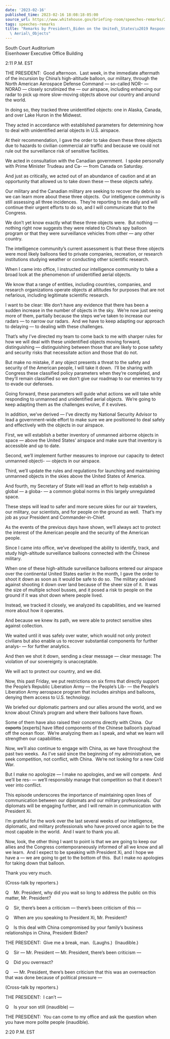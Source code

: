 ```yaml
---
date: '2023-02-16'
published_time: 2023-02-16 18:08:18-05:00
source_url: https://www.whitehouse.gov/briefing-room/speeches-remarks/2023/02/16/remarks-by-president-biden-on-the-united-states-response-to-recent-aerial-objects/
tags: speeches-remarks
title: "Remarks by President\_Biden on the United\_States\u2019 Response to Recent\
  \ Aerial\_Objects"
---
```

 
South Court Auditorium  
Eisenhower Executive Office Building

2:11 P.M. EST

THE PRESIDENT:  Good afternoon.  Last week, in the immediate aftermath
of the incursion by China’s high-altitude balloon, our military, through
the North American Aerospace Defense Command — so-called NOR- — NORAD —
closely scrutinized the — our airspace, including enhancing our radar to
pick up more slow-moving objects above our country and around the
world.  
  
In doing so, they tracked three unidentified objects: one in Alaska,
Canada, and over Lake Huron in the Midwest.  
  
They acted in accordance with established parameters for determining how
to deal with unidentified aerial objects in U.S. airspace.  
  
At their recommendation, I gave the order to take down these three
objects due to hazards to civilian commercial air traffic and because we
could not rule out the surveillance risk of sensitive facilities.  
  
We acted in consultation with the Canadian government.  I spoke
personally with Prime Minister Trudeau and Ca- — from Canada on
Saturday.  
  
And just as critically, we acted out of an abundance of caution and at
an opportunity that allowed us to take down these — these objects
safely.  
  
Our military and the Canadian military are seeking to recover the debris
so we can learn more about these three objects.  Our intelligence
community is still assessing all three incidences.  They’re reporting to
me daily and will continue their urgent efforts to do so, and I will
communicate that to the Congress.  
  
We don’t yet know exactly what these three objects were.  But nothing —
nothing right now suggests they were related to China’s spy balloon
program or that they were surveillance vehicles from other — any other
country.  
  
The intelligence community’s current assessment is that these three
objects were most likely balloons tied to private companies, recreation,
or research institutions studying weather or conducting other scientific
research.  
  
When I came into office, I instructed our intelligence community to take
a broad look at the phenomenon of unidentified aerial objects.  
  
We know that a range of entities, including countries, companies, and
research organizations operate objects at altitudes for purposes that
are not nefarious, including legitimate scientific research.  
  
I want to be clear: We don’t have any evidence that there has been a
sudden increase in the number of objects in the sky.  We’re now just
seeing more of them, partially because the steps we’ve taken to increase
our radars — to narrow our radars.  And we have to keep adapting our
approach to delaying — to dealing with these challenges.  
  
That’s why I’ve directed my team to come back to me with sharper rules
for how we will deal with these unidentified objects moving forward,
distinguishing — distinguishing between those that are likely to pose
safety and security risks that necessitate action and those that do
not.  
  
But make no mistake, if any object presents a threat to the safety and
security of the American people, I will take it down.  I’ll be sharing
with Congress these classified policy parameters when they’re completed,
and they’ll remain classified so we don’t give our roadmap to our
enemies to try to evade our defenses.  
  
Going forward, these parameters will guide what actions we will take
while responding to unmanned and unidentified aerial objects.  We’re
going to keep adapting them as the challenges evolve, if it evolves.  
  
In addition, we’ve derived — I’ve directly my National Security Advisor
to lead a government-wide effort to make sure we are positioned to deal
safely and effectively with the objects in our airspace.  
  
First, we will establish a better inventory of unmanned airborne objects
in space — above the United States’ airspace and make sure that
inventory is accessible and up to date.  
  
Second, we’ll implement further measures to improve our capacity to
detect unmanned objecti- — objects in our airspace.  
  
Third, we’ll update the rules and regulations for launching and
maintaining unmanned objects in the skies above the United States of
America.  
  
And fourth, my Secretary of State will lead an effort to help establish
a global — a globa- — a common global norms in this largely unregulated
space.  
  
These steps will lead to safer and more secure skies for our air
travelers, our military, our scientists, and for people on the ground as
well.  That’s my job as your President and Commander-in-Chief.  
  
As the events of the previous days have shown, we’ll always act to
protect the interest of the American people and the security of the
American people.  
  
Since I came into office, we’ve developed the ability to identify,
track, and study high-altitude surveillance balloons connected with the
Chinese military.

When one of these high-altitude surveillance balloons entered our
airspace over the continental United States earlier in the month, I gave
the order to shoot it down as soon as it would be safe to do so.  The
military advised against shooting it down over land because of the sheer
size of it.  It was the size of multiple school busses, and it posed a
risk to people on the ground if it was shot down where people lived.

Instead, we tracked it closely, we analyzed its capabilities, and we
learned more about how it operates.

And because we knew its path, we were able to protect sensitive sites
against collection.

We waited until it was safely over water, which would not only protect
civilians but also enable us to recover substantial components for
further analys- — for further analytics.

And then we shot it down, sending a clear message — clear message: The
violation of our sovereignty is unacceptable.

We will act to protect our country, and we did.

Now, this past Friday, we put restrictions on six firms that directly
support the People’s Republic Liberation Army — the People’s Lib- — the
People’s Liberation Army aerospace program that includes airships and
balloons, denying them access to U.S. technology.

We briefed our diplomatic partners and our allies around the world, and
we know about China’s program and where their balloons have flown.

Some of them have also raised their concerns directly with China.  Our
<s>exports</s> \[experts\] have lifted components of the Chinese
balloon’s payload off the ocean floor.  We’re analyzing them as I speak,
and what we learn will strengthen our capabilities.

Now, we’ll also continue to engage with China, as we have throughout the
past two weeks.  As I’ve said since the beginning of my administration,
we seek competition, not conflict, with China.  We’re not looking for a
new Cold War.

But I make no apologize — I make no apologies, and we will compete.  And
we’ll be res- — we’ll responsibly manage that competition so that it
doesn’t veer into conflict.

This episode underscores the importance of maintaining open lines of
communication between our diplomats and our military professionals.  Our
diplomats will be engaging further, and I will remain in communication
with President Xi.

I’m grateful for the work over the last several weeks of our
intelligence, diplomatic, and military professionals who have proved
once again to be the most capable in the world.  And I want to thank you
all.

Now, look, the other thing I want to point is that we are going to keep
our allies and the Congress contemporaneously informed of all we know
and all we learn.  And I expect to be speaking with President Xi, and I
hope we have a — we are going to get to the bottom of this.  But I make
no apologies for taking down that balloon.

Thank you very much.

(Cross-talk by reporters.)

Q    Mr. President, why did you wait so long to address the public on
this matter, Mr. President?

Q    Sir, there’s been a criticism — there’s been criticism of this —

Q    When are you speaking to President Xi, Mr. President?

Q    Is this deal with China compromised by your family’s business
relationships in China, President Biden?

THE PRESIDENT:  Give me a break, man.  (Laughs.)  (Inaudible.)

Q    Sir — Mr. President — Mr. President, there’s been criticism —

Q    Did you overreact? 

Q    — Mr. President, there’s been criticism that this was an
overreaction that was done because of political pressure —

(Cross-talk by reporters.)

THE PRESIDENT:  I can’t —

Q    Is your son still (inaudible) —

THE PRESIDENT:  You can come to my office and ask the question when you
have more polite people (inaudible).

2:20 P.M. EST
